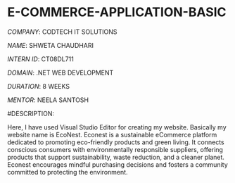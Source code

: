 # E-COMMERCE-APPLICATION-BASIC

*COMPANY*: CODTECH IT SOLUTIONS 

*NAME*: SHWETA CHAUDHARI

*INTERN ID*: CT08DL711

*DOMAIN*: .NET WEB DEVELOPMENT

*DURATION*: 8 WEEKS 

*MENTOR*: NEELA SANTOSH 

#DESCRIPTION:

Here, I have used Visual Studio Editor for creating my website. Basically my website name is EcoNest. Econest is a sustainable eCommerce platform dedicated to promoting eco-friendly products and green living. It connects conscious consumers with environmentally responsible suppliers, offering products that support sustainability, waste reduction, and a cleaner planet. Econest encourages mindful purchasing decisions and fosters a community committed to protecting the environment.
